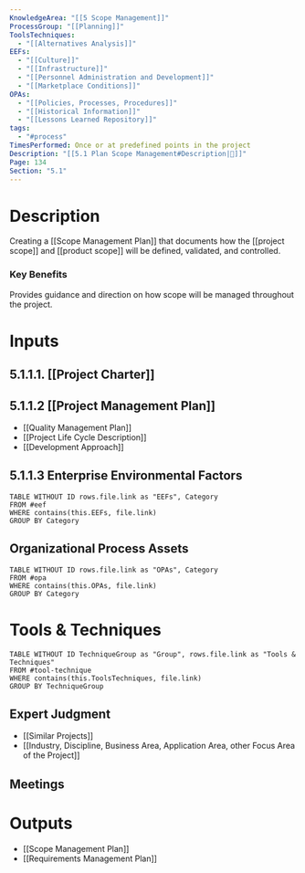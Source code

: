 ```yaml
---
KnowledgeArea: "[[5 Scope Management]]"
ProcessGroup: "[[Planning]]"
ToolsTechniques:
  - "[[Alternatives Analysis]]"
EEFs:
  - "[[Culture]]"
  - "[[Infrastructure]]"
  - "[[Personnel Administration and Development]]"
  - "[[Marketplace Conditions]]"
OPAs:
  - "[[Policies, Processes, Procedures]]"
  - "[[Historical Information]]"
  - "[[Lessons Learned Repository]]"
tags:
  - "#process"
TimesPerformed: Once or at predefined points in the project
Description: "[[5.1 Plan Scope Management#Description|📝]]"
Page: 134
Section: "5.1"
---
```

# Description
Creating a [[Scope Management Plan]] that documents how the [[project scope]] and [[product scope]]  will be defined, validated, and controlled.
### Key Benefits
Provides guidance and direction on how scope will be managed throughout the project.
# Inputs
## 5.1.1.1. [[Project Charter]]
## 5.1.1.2 [[Project Management Plan]]
- [[Quality Management Plan]]
- [[Project Life Cycle Description]]
- [[Development Approach]]
## 5.1.1.3 Enterprise Environmental Factors
```dataview
TABLE WITHOUT ID rows.file.link as "EEFs", Category
FROM #eef
WHERE contains(this.EEFs, file.link)
GROUP BY Category
```
## Organizational Process Assets
```dataview
TABLE WITHOUT ID rows.file.link as "OPAs", Category
FROM #opa
WHERE contains(this.OPAs, file.link)
GROUP BY Category
```
# Tools & Techniques
```dataview
TABLE WITHOUT ID TechniqueGroup as "Group", rows.file.link as "Tools & Techniques"
FROM #tool-technique
WHERE contains(this.ToolsTechniques, file.link)
GROUP BY TechniqueGroup
```
## Expert Judgment
- [[Similar Projects]]
- [[Industry, Discipline, Business Area, Application Area, other Focus Area of the Project]]
## Meetings
# Outputs
- [[Scope Management Plan]]
- [[Requirements Management Plan]]
